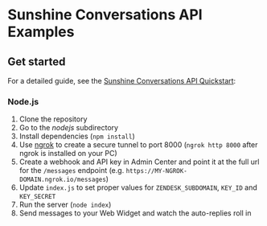 # Sunshine Conversations API Examples

## Get started

For a detailed guide, see the [Sunshine Conversations API Quickstart](https://developer.zendesk.com/documentation/conversations/getting-started/api-quickstart/):

### Node.js

1. Clone the repository
2. Go to the _nodejs_ subdirectory
3. Install dependencies (`npm install`)
4. Use [ngrok](https://ngrok.com/) to create a secure tunnel to port 8000 (`ngrok http 8000` after ngrok is installed on your PC)
5. Create a webhook and API key in Admin Center and point it at the full url for the `/messages` endpoint (e.g. `https://MY-NGROK-DOMAIN.ngrok.io/messages`)
6. Update `index.js` to set proper values for `ZENDESK_SUBDOMAIN`, `KEY_ID` and `KEY_SECRET`
7. Run the server (`node index`)
8. Send messages to your Web Widget and watch the auto-replies roll in
